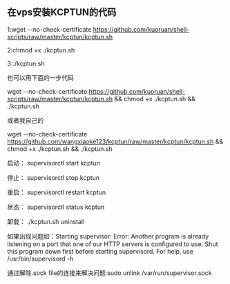 ## 在vps安装KCPTUN的代码

1:wget --no-check-certificate https://github.com/kuoruan/shell-scripts/raw/master/kcptun/kcptun.sh

2:chmod +x ./kcptun.sh

3:./kcptun.sh

也可以用下面的一步代码

wget --no-check-certificate https://github.com/kuoruan/shell-scripts/raw/master/kcptun/kcptun.sh && chmod +x ./kcptun.sh && ./kcptun.sh

或者我自己的

wget --no-check-certificate https://github.com/wangxiaoke123/kcptun/raw/master/kcptun/kcptun.sh && chmod +x ./kcptun.sh && ./kcptun.sh

启动：
supervisorctl start kcptun

停止：
supervisorctl stop kcptun

重启：
supervisorctl restart kcptun

状态：
supervisorctl status kcptun

卸载：
./kcptun.sh uninstall

如果出现问题如：Starting supervisor: Error: Another program is already listening on a port that one of our HTTP servers is configured to use.  Shut this program down first before starting supervisord.
For help, use /usr/bin/supervisord -h

通过解除.sock file的连接来解决问题:sudo unlink /var/run/supervisor.sock
